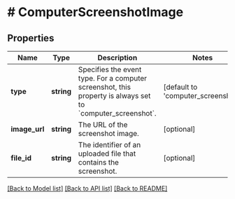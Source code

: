 # # ComputerScreenshotImage

## Properties

Name | Type | Description | Notes
------------ | ------------- | ------------- | -------------
**type** | **string** | Specifies the event type. For a computer screenshot, this property is  always set to &#x60;computer_screenshot&#x60;. | [default to 'computer_screenshot']
**image_url** | **string** | The URL of the screenshot image. | [optional]
**file_id** | **string** | The identifier of an uploaded file that contains the screenshot. | [optional]

[[Back to Model list]](../../README.md#models) [[Back to API list]](../../README.md#endpoints) [[Back to README]](../../README.md)
